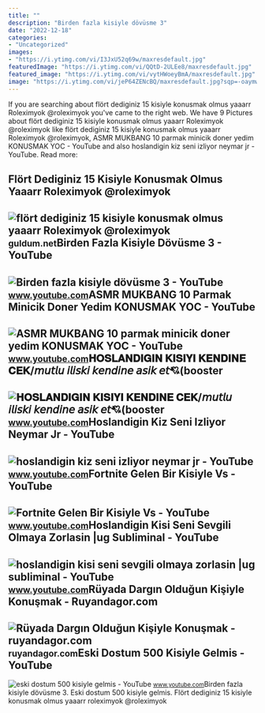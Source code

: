 ```yaml
---
title: ""
description: "Birden fazla kisiyle dövüsme 3"
date: "2022-12-18"
categories:
- "Uncategorized"
images:
- "https://i.ytimg.com/vi/I3JxU52q69w/maxresdefault.jpg"
featuredImage: "https://i.ytimg.com/vi/QQtD-2ULEe8/maxresdefault.jpg"
featured_image: "https://i.ytimg.com/vi/vytHWoeyBmA/maxresdefault.jpg"
image: "https://i.ytimg.com/vi/jeP64ZENcBQ/maxresdefault.jpg?sqp=-oaymwEmCIAKENAF8quKqQMa8AEB-AGUA4AC0AWKAgwIABABGGAgZSgkMA8=&amp;rs=AOn4CLCEx3Hmy716qLL2bKkcygAmHoqwGQ"
---
```


If you are searching about flört dediginiz 15 kisiyle konusmak olmus yaaarr Roleximyok @roleximyok you've came to the right web. We have 9 Pictures about flört dediginiz 15 kisiyle konusmak olmus yaaarr Roleximyok @roleximyok like flört dediginiz 15 kisiyle konusmak olmus yaaarr Roleximyok @roleximyok, ASMR MUKBANG 10 parmak minicik doner yedim KONUSMAK YOC - YouTube and also hoslandigin kiz seni izliyor neymar jr - YouTube. Read more:

Flört Dediginiz 15 Kisiyle Konusmak Olmus Yaaarr Roleximyok @roleximyok
-----------------------------------------------------------------------

 ![flört dediginiz 15 kisiyle konusmak olmus yaaarr Roleximyok @roleximyok](https://64.media.tumblr.com/7101b4795df650978af7279dc248e7b5/tumblr_pxmqkhR1TY1ujmvy2o1_1280.jpg) <small>guldum.net</small>Birden Fazla Kisiyle Dövüsme 3 - YouTube
----------------------------------------

 ![Birden fazla kisiyle dövüsme 3 - YouTube](https://i.ytimg.com/vi/jeP64ZENcBQ/maxresdefault.jpg?sqp=-oaymwEmCIAKENAF8quKqQMa8AEB-AGUA4AC0AWKAgwIABABGGAgZSgkMA8=&rs=AOn4CLCEx3Hmy716qLL2bKkcygAmHoqwGQ) <small>www.youtube.com</small>ASMR MUKBANG 10 Parmak Minicik Doner Yedim KONUSMAK YOC - YouTube
-----------------------------------------------------------------

 ![ASMR MUKBANG 10 parmak minicik doner yedim KONUSMAK YOC - YouTube](https://i.ytimg.com/vi/WC-wWep1Tu0/maxresdefault.jpg) <small>www.youtube.com</small>𝐇𝐎𝐒𝐋𝐀𝐍𝐃𝐈𝐆𝐈𝐍 𝐊𝐈𝐒𝐈𝐘𝐈 𝐊𝐄𝐍𝐃𝐈𝐍𝐄 𝐂𝐄𝐊/𝘮𝘶𝘵𝘭𝘶 𝘪𝘭𝘪𝘴𝘬𝘪 𝘬𝘦𝘯𝘥𝘪𝘯𝘦 𝘢𝘴𝘪𝘬 𝘦𝘵💘(booster
--------------------------------------------------------------------

 ![𝐇𝐎𝐒𝐋𝐀𝐍𝐃𝐈𝐆𝐈𝐍 𝐊𝐈𝐒𝐈𝐘𝐈 𝐊𝐄𝐍𝐃𝐈𝐍𝐄 𝐂𝐄𝐊/𝘮𝘶𝘵𝘭𝘶 𝘪𝘭𝘪𝘴𝘬𝘪 𝘬𝘦𝘯𝘥𝘪𝘯𝘦 𝘢𝘴𝘪𝘬 𝘦𝘵💘(booster](https://i.ytimg.com/vi/QQtD-2ULEe8/maxresdefault.jpg) <small>www.youtube.com</small>Hoslandigin Kiz Seni Izliyor Neymar Jr - YouTube
------------------------------------------------

 ![hoslandigin kiz seni izliyor neymar jr - YouTube](https://i.ytimg.com/vi/Ycoo2rCel5Q/maxres2.jpg?sqp=-oaymwEoCIAKENAF8quKqQMcGADwAQH4Ac4FgAKACooCDAgAEAEYQyBcKHIwDw==&rs=AOn4CLAFMJCbDDHkgGooLAB9izMH9Yh4Ig) <small>www.youtube.com</small>Fortnite Gelen Bir Kisiyle Vs - YouTube
---------------------------------------

 ![Fortnite Gelen Bir Kisiyle Vs - YouTube](https://i.ytimg.com/vi/I3JxU52q69w/maxresdefault.jpg) <small>www.youtube.com</small>Hoslandigin Kisi Seni Sevgili Olmaya Zorlasin |ug Subliminal - YouTube
----------------------------------------------------------------------

 ![hoslandigin kisi seni sevgili olmaya zorlasin |ug subliminal - YouTube](https://i.ytimg.com/vi/EYxuSO6ci6o/maxresdefault.jpg) <small>www.youtube.com</small>Rüyada Dargın Olduğun Kişiyle Konuşmak - Ruyandagor.com
-------------------------------------------------------

 ![Rüyada Dargın Olduğun Kişiyle Konuşmak - ruyandagor.com](https://images.ruyandagor.com/2017/04/dargin-oldugun-kisiyle-konusmak-1731.jpg) <small>ruyandagor.com</small>Eski Dostum 500 Kisiyle Gelmis - YouTube
----------------------------------------

 ![eski dostum 500 kisiyle gelmis - YouTube](https://i.ytimg.com/vi/vytHWoeyBmA/maxresdefault.jpg) <small>www.youtube.com</small>Birden fazla kisiyle dövüsme 3. Eski dostum 500 kisiyle gelmis. Flört dediginiz 15 kisiyle konusmak olmus yaaarr roleximyok @roleximyok
